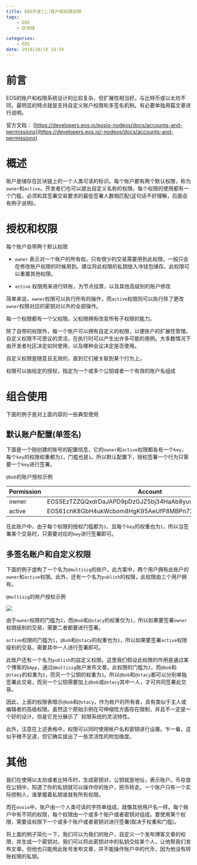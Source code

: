 ```yaml
---
title: EOS开发(二)账户和权限说明
tags: 
    - EOS
    - 区块链

categories:
    - EOS
date: 2018/10/18 14:54
---
```

# 前言

EOS的账户和权限系统设计的比较复杂，但扩展性相当好。与比特币或以太坊不同，最明显的特点就是支持自定义账户权限和多签名机制。有必要单独用篇文章进行说明。

官方文档：
[https://developers.eos.io/eosio-nodeos/docs/accounts-and-permissions](https://developers.eos.io/-nodeos/docs/accounts-and-permissions)

# 概述

账户是储存在区块链上的一个人类可读的标识。每个账户都有两个默认权限，称为`owner`和`active`。开发者们也可以提出自定义名称的权限。每个权限的使用都有一个门槛，必须和其签署交易要求的最低签署人数相匹配(这句话不好理解，后面会有例子说明)。

<!-- more -->

# 授权和权限

每个账户自带两个默认权限

-   `owner` 表示对一个账户的所有权。只有很少的交易需要用到此权限，一般只会在修改账户权限的时候用到。建议将此权限的私钥放入冷钱包储存。此权限可以重置其他权限。

-   `active` 权限用来进行转账，为节点投票，以及其他高级别的账户修改

简单来说，`owner`权限可以执行所有的操作，而`active`权限则可以执行除了更改`owner`权限对应的密钥对以外的全部操作。

每一个权限都有一个父权限。父权限拥有改变所有子权限的能力。

除了自带的权限外，每一个账户可以拥有自定义的权限，以便账户的扩展性管理。自定义权限不可思议的灵活，在执行时可以产生出许多可能的用例。大多数情况下由开发者社区决定如何使用，以及哪种会议决定是否使用。

自定义权限是随意且无效的，直到它们被关联到某个行为上。

权限可以由给定的授权，指定为一个或多个公钥或者一个有效的账户名组成

# 组合使用

下面的例子是对上面内容的一些典型使用

## 默认账户配置(单签名)

下面是一个刚创建的账号的配置信息，它的`owner`和`active`权限都各有一个`key`，每个`key`的权限权重都为`1`，门槛也是`1`。所以默认配置下，授权签署一个行为只需要一个`key`进行签署。

`@bob`的账户授权示例

| Permission | Account | Weight | Threshold |
| --- | --- | --- | --- |
| owner | EOS5EzTZZQQxdrDaJAPD9pDzGJZ5bj34HaAb8yuvjFHGWzqV25Dch | 1 | 1 |
| active | EOS61chK8GbH4ukWcbom8HgK95AeUfP8MBPn7XRq8FeMBYYTgwmcX | 1 | 1 |

在此账户中，由于每个权限的授权门槛都为`1`，且每个`key`的权重也为`1`，所以当签署某个交易时，只需要对应的`key`进行签署即可。

## 多签名账户和自定义权限

下面的例子虚构了一个名为`@multisig`的账户。此方案中，两个用户拥有此账户的`owner`和`active`权限。此外，还有一个名为`publish`的权限，此权限由三个用户拥有。

`@multisig`的账户授权示例

![](https://upload-images.jianshu.io/upload_images/10729287-ef86d1fc62f73b02.png?imageMogr2/auto-orient/strip%7CimageView2/2/w/764/format/webp)

由于`owner`权限的门槛为`2`，而`@bob`和`@stacy`的权重仅为`1`，所以如果要签署`owner`权限级别的交易，需要二者都要进行签署。

`active`权限的门槛为`1`，`@bob`和`@stacy`的权重也为`1`，所以如果要签署`active`权限级别的交易，需要其中一人进行签署即可。

此账户还有一个名为`publish`的自定义权限。这里我们假设此权限的作用是通过某个博客的`DApp`，通过`@multisig`账户发布文章。此权限的门槛为`2`，而`@bob`和`@stacy`的权重为`2`，而另一个公钥的权重为`1`。所以`@bob`和`@stacy`都可以分别单独签署此交易，而另一个公钥需要加上`@bob`或`@stacy`其中一人，才可共同签署此交易。

因此，上面的权限表暗示`@bob`和`@stacy`，作为帐户的所有者，具有类似于主人或编辑者的高级权限。虽然这个原始示例在可伸缩性方面存在限制，并且不一定是一个好的设计，但是它充分展示了``权限系统的灵活特性。

此外，注意在上述表格中，权限可以同时使用帐户名和密钥进行设置。乍一看，这似乎微不足道，但它确实提出了一些灵活性的附加维度。

# 其他

我们在使用以太坊或者比特币时，生成密钥对，公钥就是地址，表示账户。币存放在公钥中，知道了你的私钥就可以操作你的账户，把币转走。一个账户只有一个实际控制人，谁掌握着私钥谁就有所有权限。

而在`eosio`中，账户由一个人类可读的字符串组成，就像其他用户名一样。每个账户中有不同的权限，每个权限由一个或多个账户或者密钥对组成。要使用某个权限，需要该权限下一个或多个账户或者密钥对进行签署(取决于权重和门槛)。

将上面的例子简化一下，我们可以为我们的账户，自定义一个发布博客文章的权限，并生成一个密钥对。我们可以将此密钥对中的私钥交给某个人，让他帮我们发布文章。但他也只能用此账号发布文章，并不能操作账户中的代币，因为他没有转账权限的私钥。

